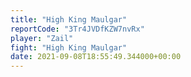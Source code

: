 ```yaml
---
title: "High King Maulgar"
reportCode: "3Tr4JVDfKZW7nvRx"
player: "Zail"
fight: "High King Maulgar"
date: 2021-09-08T18:55:49.344000+00:00
---
```

